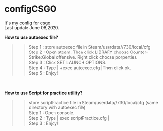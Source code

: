# configCSGO
It's my config for csgo<br />
Last update June 08,2020.<br />

**How to use autoexec file?** <br /> 
>>Step 1 : store autoexec file in Steam/userdata/<SteamID>/730/local/cfg <br />
Step 2 : Open steam. Then click LIBRARY choose Counter-Strike:Global offensive. Right click choose porperties.<br />
Step 3 : Click SET LAUNCH OPTIONS.<br />
Step 4 : Type | +exec autoexec.cfg |Then click ok. <br />
Step 5 : Enjoy! <br />
>>
<br /><br />
**How to use Script for practice utility?** <br />
>> store scriptPractice file in Steam/userdata/<SteamID>/730/local/cfg (same directory with autoexec file) <br />
Step 1 : Open console. <br />
Step 2 : Type | exec scriptPractice.cfg | <br />
Step 3 : Enjoy! <br />

